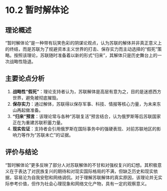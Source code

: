 # 10.2 暂时解体论

## 理论概述
“暂时解体论”是一种带有玩笑色彩的阴谋论观点，认为苏联的解体并非真正意义上的终结，而是苏联为了规避资本主义世界的打击、保存实力而主动选择的“假死”策略。按照该理论，苏联随时准备着以新的形式“归来”，其解体只是历史舞台上的一次战略性隐退。

## 主要论点分析
1. **战略性“假死”**：理论支持者认为，苏联解体是高层有意为之，目的是迷惑西方世界，避免被彻底摧毁。
2. **保存实力**：通过解体，苏联得以保存军事、科技、情报等核心力量，为未来东山再起做准备。
3. **“归来”预言**：该理论常与各种“苏联复活”预言结合，认为俄罗斯等后苏联国家正在为重建苏联积蓄力量。
4. **现实佐证**：支持者会引用俄罗斯在国际事务中的强硬表现、对前苏联地区的影响力等作为“苏联未亡”的证据。

## 评价与结论
“暂时解体论”更多反映了部分人对苏联解体的不甘和对强权复兴的幻想。其积极意义在于表达了对民族复兴的期待和对现实国际格局的不满，但缺乏历史和现实依据，容易沦为自我安慰和网络调侃。对于理解苏联解体的真实原因，该理论并无实际参考价值，但作为社会心理现象和网络文化产物，具有一定的观察意义。